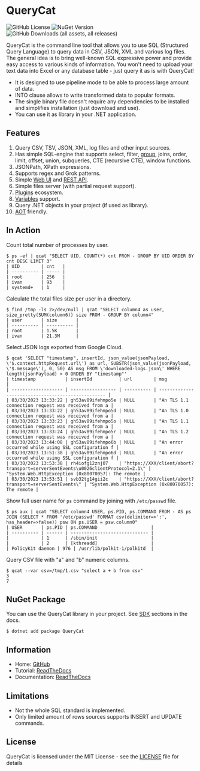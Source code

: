 # QueryCat

![GitHub License](https://img.shields.io/github/license/krasninja/querycat)
![NuGet Version](https://img.shields.io/nuget/v/querycat)
![GitHub Downloads (all assets, all releases)](https://img.shields.io/github/downloads/krasninja/querycat/total)

QueryCat is the command line tool that allows you to use SQL (Structured Query Language) to query data in CSV, JSON, XML and various log files. The general idea is to bring well-known SQL expressive power and provide easy access to various kinds of information. You won't need to upload your text data into Excel or any database table - just query it as is with QueryCat!

- It is designed to use pipeline mode to be able to process large amount of data.
- INTO clause allows to write transformed data to popular formats.
- The single binary file doesn't require any dependencies to be installed and simplifies installation (just download and use).
- You can use it as library in your .NET application.

## Features

1. Query CSV, TSV, JSON, XML, log files and other input sources.
2. Has simple SQL-engine that supports select, filter, [group](https://querycat.readthedocs.io/en/latest/functions/aggregate/), joins, order, limit, offset, union, subqueries, CTE (recursive CTE), window functions.
3. JSONPath, XPath expressions.
4. Supports regex and Grok patterns.
5. Simple [Web UI](https://querycat.readthedocs.io/en/latest/features/web-server/) and [REST API](https://querycat.readthedocs.io/en/latest/features/web-server/).
6. Simple files server (with partial request support).
7. [Plugins](https://querycat.readthedocs.io/en/latest/plugins/) ecosystem.
8. [Variables](https://querycat.readthedocs.io/en/latest/commands/declare/) support.
9. Query .NET objects in your project (if used as library).
10. [AOT](https://learn.microsoft.com/en-us/dotnet/core/deploying/native-aot) friendly.

## In Action

Count total number of processes by user.

```
$ ps -ef | qcat "SELECT UID, COUNT(*) cnt FROM - GROUP BY UID ORDER BY cnt DESC LIMIT 3"
| UID        | cnt   |
| ---------- | ----- |
| root       | 256   |
| ivan       | 93    |
| systemd+   | 1     |
```

Calculate the total files size per user in a directory.

```
$ find /tmp -ls 2>/dev/null | qcat "SELECT column4 as user, size_pretty(SUM(column6)) size FROM - GROUP BY column4"
| user       | size       |
| ---------- | ---------- |
| root       | 1.5K       |
| ivan       | 21.3M      |
```

Select JSON logs exported from Google Cloud.

```
$ qcat 'SELECT "timestamp", insertId, json_value(jsonPayload, \'$.context.httpRequest.url\') as url, SUBSTR(json_value(jsonPayload, \'$.message\'), 0, 50) AS msg FROM \'downloaded-logs.json\' WHERE length(jsonPayload) > 0 ORDER BY "timestamp"'
| timestamp           | insertId          | url        | msg                                                |
| ------------------- | ----------------- | ---------- | -------------------------------------------------- |
| 03/30/2023 13:33:22 | gh53av89ifehmpo5e | NULL       | "An TLS 1.1 connection request was received from a |
| 03/30/2023 13:33:22 | gh53av89ifehmpo5d | NULL       | "An TLS 1.0 connection request was received from a |
| 03/30/2023 13:33:23 | gh53av89ifehmpo5o | NULL       | "An TLS 1.1 connection request was received from a |
| 03/30/2023 13:33:24 | gh53av89ifehmpo5r | NULL       | "An TLS 1.2 connection request was received from a |
| 03/30/2023 13:44:08 | gh53av89ifehmpo6b | NULL       | "An error occurred while using SSL configuration f |
| 03/30/2023 13:51:38 | gh53av89ifehmpo6d | NULL       | "An error occurred while using SSL configuration f |
| 03/30/2023 13:53:38 | rh4iofg12znj07    | "https://XXX/client/abort?transport=serverSentEvents\u0026clientProtocol=2.1\" | "System.Web.HttpException (0x80070057): The remote |
| 03/30/2023 13:53:51 | svb32tg14gii2c    | "https://XXX/client/abort?transport=serverSentEvents\" | "System.Web.HttpException (0x80070057): The remote |
```

Show full user name for `ps` command by joining with `/etc/passwd` file.

```
$ ps aux | qcat "SELECT column4 USER, ps.PID, ps.COMMAND FROM - AS ps JOIN (SELECT * FROM '/etc/passwd' FORMAT csv(delimiter=>':', has_header=>false)) psw ON ps.USER = psw.column0"
| USER       | ps.PID | ps.COMMAND                    |
| ---------- | ------ | ----------------------------- |
|            | 1      | /sbin/init                    |
|            | 2      | [kthreadd]                    |
| PolicyKit daemon | 976 | /usr/lib/polkit-1/polkitd  |
```

Query CSV file with "a" and "b" numeric columns.

```
$ qcat --var csv=/tmp/1.csv "select a + b from csv"
3
7
```

## NuGet Package

You can use the QueryCat library in your project. See [SDK](https://querycat.readthedocs.io/en/latest/development/sdk/) sections in the docs.

```
$ dotnet add package QueryCat
```

## Information

- Home: [GitHub](https://github.com/krasninja/querycat)
- Tutorial: [ReadTheDocs](https://querycat.readthedocs.io/en/latest/tutorial/)
- Documentation: [ReadTheDocs](https://querycat.readthedocs.io/)

## Limitations

- Not the whole SQL standard is implemented.
- Only limited amount of rows sources supports INSERT and UPDATE commands.

## License

QueryCat is licensed under the MIT License - see the [LICENSE](LICENSE.txt) file for details
